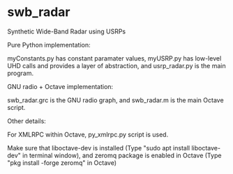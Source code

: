 # swb_radar
Synthetic Wide-Band Radar using USRPs

Pure Python implementation: 

myConstants.py has constant paramater values,
myUSRP.py has low-level UHD calls and provides a layer of abstraction, and
usrp_radar.py is the main program.

GNU radio + Octave implementation:

swb_radar.grc is the GNU radio graph, and
swb_radar.m is the main Octave script.

Other details:

For XMLRPC within Octave, py_xmlrpc.py script is used.

Make sure that liboctave-dev is installed (Type "sudo  apt install liboctave-dev" in terminal window), and zeromq package is enabled in Octave
(Type "pkg install -forge zeromq" in Octave)




